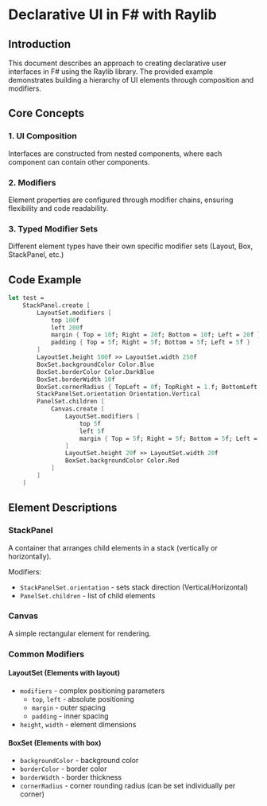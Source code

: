 ﻿# Declarative UI in F# with Raylib

## Introduction

This document describes an approach to creating declarative user interfaces in F# using the Raylib library. The provided example demonstrates building a hierarchy of UI elements through composition and modifiers.

## Core Concepts

### 1. UI Composition
Interfaces are constructed from nested components, where each component can contain other components.

### 2. Modifiers
Element properties are configured through modifier chains, ensuring flexibility and code readability.

### 3. Typed Modifier Sets
Different element types have their own specific modifier sets (Layout, Box, StackPanel, etc.)

## Code Example

```fsharp
let test =
    StackPanel.create [
        LayoutSet.modifiers [
            top 100f
            left 200f
            margin { Top = 10f; Right = 20f; Bottom = 10f; Left = 20f }
            padding { Top = 5f; Right = 5f; Bottom = 5f; Left = 5f }
        ]
        LayoutSet.height 500f >> LayoutSet.width 250f
        BoxSet.backgroundColor Color.Blue
        BoxSet.borderColor Color.DarkBlue
        BoxSet.borderWidth 10f
        BoxSet.cornerRadius { TopLeft = 0f; TopRight = 1.f; BottomLeft = 0.5f; BottomRight = 0.1f }
        StackPanelSet.orientation Orientation.Vertical
        PanelSet.children [
            Canvas.create [
                LayoutSet.modifiers [
                    top 5f
                    left 5f
                    margin { Top = 5f; Right = 5f; Bottom = 5f; Left = 5f }
                ]
                LayoutSet.height 20f >> LayoutSet.width 20f
                BoxSet.backgroundColor Color.Red
            ]
        ]
    ]
```

## Element Descriptions

### StackPanel
A container that arranges child elements in a stack (vertically or horizontally).

Modifiers:
- `StackPanelSet.orientation` - sets stack direction (Vertical/Horizontal)
- `PanelSet.children` - list of child elements

### Canvas
A simple rectangular element for rendering.

### Common Modifiers

#### LayoutSet (Elements with layout)
- `modifiers` - complex positioning parameters
    - `top`, `left` - absolute positioning
    - `margin` - outer spacing
    - `padding` - inner spacing
- `height`, `width` - element dimensions

#### BoxSet (Elements with box)
- `backgroundColor` - background color
- `borderColor` - border color
- `borderWidth` - border thickness
- `cornerRadius` - corner rounding radius (can be set individually per corner)